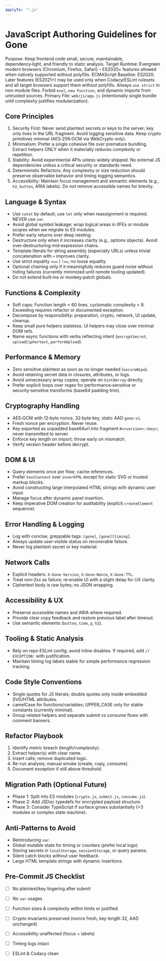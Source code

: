 ```yaml
---
applyTo: '*.js'
---
```

# JavaScript Authoring Guidelines for Gone

Purpose: Keep frontend code small, secure, maintainable, dependency‑light, and friendly to static analysis.
Target Runtime: Evergreen modern browsers (Chromium, Firefox, Safari) – ES2020+ features allowed when natively supported without polyfills.
ECMAScript Baseline: ES2020. Later features (ES2021+) may be used only when Codacy/ESLint rulesets and all target browsers support them without polyfills. Always `use strict` in non-module files. Forbid `eval`, `new Function`, and dynamic imports from untrusted sources.
Primary File: `web/js/app.js` (intentionally single bundle until complexity justifies modularization).

## Core Principles
1. Security First: Never send plaintext secrets or keys to the server; key only lives in the URL fragment. Avoid logging sensitive data. Keep crypto primitives minimal (AES‑256‑GCM via WebCrypto only).
2. Minimalism: Prefer a single cohesive file over premature bundling. Extract helpers ONLY when it materially reduces complexity or repetition.
3. Stability: Avoid experimental APIs unless widely shipped. No external JS dependencies unless a critical security or standards need.
4. Deterministic Refactors: Any complexity or size reduction should preserve observable behavior and timing logging semantics.
5. Accessibility: Maintain focus management and semantic elements (e.g., `h2`, `button`, ARIA labels). Do not remove accessible names for brevity.

## Language & Syntax
- Use `const` by default; use `let` only when reassignment is required. NEVER use `var`.
- Avoid global symbol leakage: wrap logical areas in IIFEs or module scopes when we migrate to ES modules.
- Prefer early returns over deep nesting.
- Destructure only when it increases clarity (e.g., options objects). Avoid over‑destructuring mid‑expression chains.
- Template literals for string assembly (especially URLs) unless trivial concatenation with `+` improves clarity.
- Use strict equality `===` / `!==`; no loose equality.
- Optional chaining only if it meaningfully reduces guard noise without hiding failures (currently minimized until remote tooling updated).
- Do not extend built‑ins or monkey‑patch globals.

## Functions & Complexity
- Soft caps: Function length < 60 lines, cyclomatic complexity < 8. Exceeding requires refactor or documented exception.
- Decompose by responsibility: preparation, crypto, network, UI update, cleanup.
- Keep small pure helpers stateless. UI helpers may close over minimal DOM refs.
- Name async functions with verbs reflecting intent (`encryptSecret`, `uploadCiphertext`, `performUpload`).

## Performance & Memory
- Zero sensitive plaintext as soon as no longer needed (`secureWipe`).
- Avoid retaining secret data in closures, attributes, or logs.
- Avoid unnecessary array copies; operate on `Uint8Array` directly.
- Prefer explicit loops over regex for performance‑sensitive or security‑sensitive transforms (base64 padding trim).

## Cryptography Handling
- AES‑GCM with 12‑byte nonce, 32‑byte key, static AAD `gone:v1`.
- Fresh nonce per encryption. Never reuse.
- Key exported as unpadded base64url into fragment `#v<version>:<key>`; never transmitted to server.
- Enforce key length on import; throw early on mismatch.
- Verify version header before decrypt.

## DOM & UI
- Query elements once per flow; cache references.
- Prefer `textContent` over `innerHTML` except for static SVG or trusted markup blocks.
- Avoid constructing large interpolated HTML strings with dynamic user input.
- Manage focus after dynamic panel insertion.
- Keep imperative DOM creation for auditability (explicit `createElement` sequence).

## Error Handling & Logging
- Log with concise, greppable tags: `[gone]`, `[gone][timing]`.
- Always update user‑visible status on recoverable failure.
- Never log plaintext secret or key material.

## Network Calls
- Explicit headers: `X-Gone-Version`, `X-Gone-Nonce`, `X-Gone-TTL`.
- Treat non‑2xx as failure; re‑enable UI with a slight delay for UX clarity.
- Ciphertext body is raw bytes; no JSON wrapping.

## Accessibility & UX
- Preserve accessible names and ARIA where required.
- Provide clear copy feedback and restore previous label after timeout.
- Use semantic elements (`button`, `time`, `p`, `h2`).

## Tooling & Static Analysis
- Rely on repo ESLint config; avoid inline disables. If required, add `// EXCEPTION:` with justification.
- Maintain timing log labels stable for simple performance regression tracking.

## Code Style Conventions
- Single quotes for JS literals; double quotes only inside embedded SVG/HTML attributes.
- camelCase for functions/variables; UPPER_CASE only for stable constants (currently minimal).
- Group related helpers and separate submit vs consume flows with comment banners.

## Refactor Playbook
1. Identify metric breach (length/complexity).
2. Extract helper(s) with clear name.
3. Insert calls; remove duplicated logic.
4. Re-run analysis; manual smoke (create, copy, consume).
5. Document exception if still above threshold.

## Migration Path (Optional Future)
- Phase 1: Split into ES modules (`crypto.js`, `submit.js`, `consume.js`).
- Phase 2: Add JSDoc typedefs for encrypted payload structure.
- Phase 3: Consider TypeScript if surface grows substantially (>3 modules or complex state machine).

## Anti‑Patterns to Avoid
- Reintroducing `var`.
- Global mutable state for timing or counters (prefer local logs).
- Storing secrets in `localStorage`, `sessionStorage`, or query params.
- Silent catch blocks without user feedback.
- Large HTML template strings with dynamic insertions.

## Pre-Commit JS Checklist
- [ ] No plaintext/key lingering after submit
- [ ] No `var` usages
- [ ] Function sizes & complexity within limits or justified
- [ ] Crypto invariants preserved (nonce fresh, key length 32, AAD unchanged)
- [ ] Accessibility unaffected (focus + labels)
- [ ] Timing logs intact
- [ ] ESLint & Codacy clean

